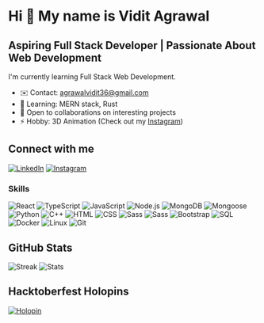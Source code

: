 Hi 👋 My name is Vidit Agrawal
=====================================================================================================================================

Aspiring Full Stack Developer | Passionate About Web Development
---------------------------------------------------

I'm currently learning Full Stack Web Development.

- ✉️ Contact: [agrawalvidit36@gmail.com](mailto:agrawalvidit36@gmail.com)
- 🧠 Learning: MERN stack, Rust
- 🤝 Open to collaborations on interesting projects
- ⚡ Hobby: 3D Animation (Check out my [Instagram](https://instagram.com/viditagrawal56))

## Connect with me  

[![LinkedIn](https://img.shields.io/badge/LinkedIn-1E77B5?logo=linkedin&logoColor=white)](https://linkedin.com/in/viditagrawal2003)
[![Instagram](https://img.shields.io/badge/Instagram-000?logo=instagram&logoColor=white)](https://instagram.com/viditagrawal56)
  
### Skills

![React](https://img.shields.io/badge/-React-000?&logo=React)
![TypeScript](https://img.shields.io/badge/-TypeScript-000?&logo=TypeScript)
![JavaScript](https://img.shields.io/badge/-JavaScript-000?&logo=JavaScript)
![Node.js](https://img.shields.io/badge/-Node.js-000?&logo=node.js)
![MongoDB](https://img.shields.io/badge/-MongoDB-000?&logo=MongoDB)
![Mongoose](https://img.shields.io/badge/-Mongoose-000?&logo=Mongoose)
![Python](https://img.shields.io/badge/-Python-000?&logo=Python)
![C++](https://img.shields.io/badge/-C++-000?&logo=c%2b%2b&logoColor=00599C)
![HTML](https://img.shields.io/badge/-HTML-000?&logo=HTML5)
![CSS](https://img.shields.io/badge/-CSS-000?&logo=CSS3)
![Sass](https://img.shields.io/badge/-Sass-000?&logo=Sass)
![Sass](https://img.shields.io/badge/-TailwindCSS-000?&logo=tailwindcss)
![Bootstrap](https://img.shields.io/badge/-Bootstrap-000?&logo=Bootstrap)
![SQL](https://img.shields.io/badge/-SQL-000?&logo=MySQL)
![Docker](https://img.shields.io/badge/-Docker-000?&logo=Docker)
![Linux](https://img.shields.io/badge/-Linux-000?&logo=Linux)
![Git](https://img.shields.io/badge/-Git-000?&logo=git)


## GitHub Stats

![Streak](https://streak-stats.demolab.com?user=viditagrawal56&theme=gotham&hide_border=true)
![Stats](https://github-readme-stats.vercel.app/api?username=viditagrawal56&show_icons=true&theme=gotham&include_all_commits=true&card_width=550&hide_border=true&rank_icon=github)

## Hacktoberfest Holopins

[![Holopin](https://holopin.me/viditagrawal56)](https://holopin.io/@viditagrawal56)
